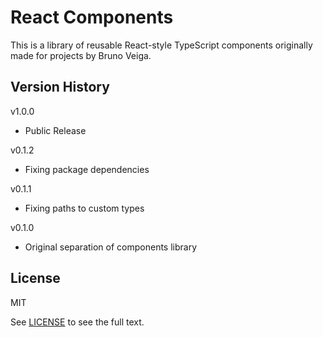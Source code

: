 # React Components
This is a library of reusable React-style TypeScript components originally made for projects by Bruno Veiga.

## Version History
v1.0.0
- Public Release

v0.1.2
- Fixing package dependencies

v0.1.1
- Fixing paths to custom types

v0.1.0
- Original separation of components library

## License
MIT

See [LICENSE](LICENSE.txt) to see the full text.